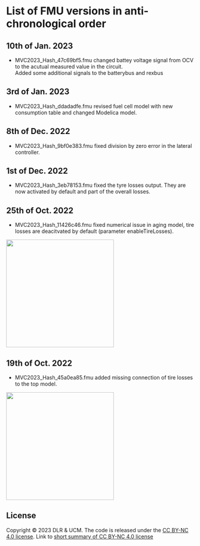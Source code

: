 # List of FMU versions in anti-chronological order
## 10th of Jan. 2023
- MVC2023_Hash_47c69bf5.fmu changed battey voltage signal from OCV to the acutual measured value in the circuit.    
 Added some additional signals to the batterybus and rexbus 
## 3rd of Jan. 2023
- MVC2023_Hash_ddadadfe.fmu revised fuel cell model with new consumption table and changed Modelica model.
## 8th of Dec. 2022
- MVC2023_Hash_9bf0e383.fmu fixed division by zero error in the lateral controller.
## 1st of Dec. 2022
- MVC2023_Hash_3eb78153.fmu fixed the tyre losses output. They are now activated by default and part of the overall losses.
## 25th of Oct. 2022
- MVC2023_Hash_11426c46.fmu fixed numerical issue in aging model, tire losses are deacitvated by default (parameter enableTireLosses).
<img src="..\media\MVC2023_Hash_11426c46.png" style="width:3in;height:3in" />

## 19th of Oct. 2022
- MVC2023_Hash_45a0ea85.fmu added missing connection of tire losses to the top model.
<img src="..\media\MVC2023_Hash_45a0ea85.png" style="width:3in;height:3in" />

## License
Copyright © 2023 DLR & UCM. The code is released under the [CC BY-NC 4.0 license](https://creativecommons.org/licenses/by-nc/4.0/legalcode). Link to [short summary of CC BY-NC 4.0 license](https://creativecommons.org/licenses/by-nc/4.0/)
